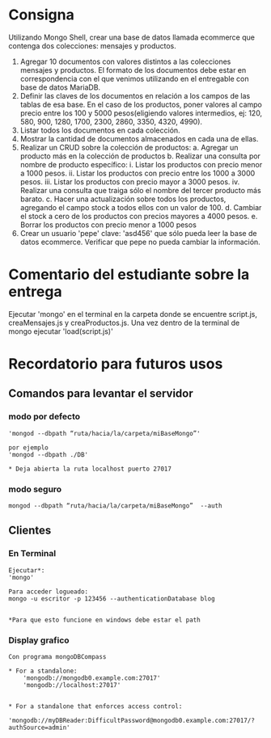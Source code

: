 # Consigna

Utilizando Mongo Shell, crear una base de datos llamada ecommerce que contenga dos colecciones: mensajes y productos.

1. Agregar 10 documentos con valores distintos a las colecciones mensajes y productos. El formato de los documentos debe estar en correspondencia con el que venimos utilizando en el entregable con base de datos MariaDB. 
2. Definir las claves de los documentos en relación a los campos de las tablas de esa base. En el caso de los productos, poner valores al campo precio entre los 100 y 5000 pesos(eligiendo valores intermedios, ej: 120, 580, 900, 1280, 1700, 2300, 2860, 3350, 4320, 4990). 
3. Listar todos los documentos en cada colección.
4. Mostrar la cantidad de documentos almacenados en cada una de ellas.
5. Realizar un CRUD sobre la colección de productos:
    a. Agregar un producto más en la colección de productos 
    b. Realizar una consulta por nombre de producto específico:
        i. Listar los productos con precio menor a 1000 pesos.
        ii. Listar los productos con precio entre los 1000 a 3000 pesos.
        iii. Listar los productos con precio mayor a 3000 pesos.
        iv. Realizar una consulta que traiga sólo el nombre del tercer producto más barato.
    c. Hacer una actualización sobre todos los productos, agregando el campo stock a todos ellos con un valor de 100.
    d. Cambiar el stock a cero de los productos con precios mayores a 4000 pesos. 
    e. Borrar los productos con precio menor a 1000 pesos 
6. Crear un usuario 'pepe' clave: 'asd456' que sólo pueda leer la base de datos ecommerce. Verificar que pepe no pueda cambiar la información.




# Comentario del estudiante sobre la entrega


Ejecutar 'mongo' en el terminal en la carpeta donde se encuentre script.js, creaMensajes.js y creaProductos.js.
Una vez dentro de la terminal de mongo ejecutar 'load(script.js)'




# Recordatorio para futuros usos

## Comandos para levantar el servidor

### modo por defecto
    'mongod --dbpath “ruta/hacia/la/carpeta/miBaseMongo”'

    por ejemplo
    'mongod --dbpath ./DB'

    * Deja abierta la ruta localhost puerto 27017

### modo seguro
    mongod --dbpath “ruta/hacia/la/carpeta/miBaseMongo”  --auth


## Clientes

### En Terminal
    Ejecutar*:
    'mongo'

    Para acceder logueado:
    mongo -u escritor -p 123456 --authenticationDatabase blog


    *Para que esto funcione en windows debe estar el path

### Display grafico
    Con programa mongoDBCompass

    * For a standalone:
        'mongodb://mongodb0.example.com:27017'
        'mongodb://localhost:27017'
        

    * For a standalone that enforces access control:
        'mongodb://myDBReader:DifficultPassword@mongodb0.example.com:27017/?authSource=admin'




